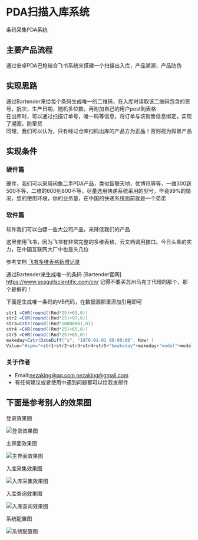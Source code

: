 # PDA扫描入库系统
条码采集PDA系统

## 主要产品流程  
通过安卓PDA巴枪结合飞书系统来搭建一个扫描出入库，产品溯源，产品防伪

##  实现思路 
通过Bartender来给每个条码生成唯一的二维码，在入库时读取该二维码包含的货号，批次，生产日期，随机多位数。再附加自己的用户post到表格  
在出库时，可以通过扫描订单号，唯一码等信息，将订单与该销售信息绑定，实现了溯源，防窜货  
同理，我们可以认为，只有经过仓库扫码出库的产品方为正品！否则视为假冒产品




## 实现条件

###  硬件篇

硬件，我们可以采用闲鱼二手PDA产品，类似智联天地，优博讯等等，一维300到500不等，二维的600到800不等，尽量选用快递系统采用的型号，毕竟99%的情况，您的使用环境，你的业务量，在中国的快递系统面前就是一个弟弟


###  软件篇

软件我们可以白嫖一些大公司产品，来降低我们的产品

这里使用飞书，因为飞书有非常完整的多维表格，云文档调用接口。今日头条的实力，在中国互联网大厂中也是头几位

参考文档
[飞书多维表格新增记录](https://open.feishu.cn/document/server-docs/docs/bitable-v1/app-table-record/create)


通过Bartender来生成唯一的条码  [Bartender官网] https://www.seagullscientific.com/cn/
记得不要买苏州马克丁代理的那个，那个是假的！

下面是生成唯一条码的VB代码，在数据源那里添加引用即可


```C#
str1 =CHR(round((Rnd*25)+65,0))
str2 =CHR(round((Rnd*25)+97,0))
str3=Cstr(round((Rnd*1000000),0))
str4 =CHR(round((Rnd*25)+65,0))
str5 =CHR(round((Rnd*25)+65,0))
makeday=Cstr(DateDiff("s", "1970-01-01 00:00:00", Now) )
Value="#spm="+str1+str2+str3+str4+str5+"&makeday"+makeday+"model"+model+"batch"+batch+"sn"+sn

```


###  关于作者

*  Email:nezaking@qq.com,nezaking@gmail.com  
*  有任何建议或者使用中遇到问题都可以给我发邮件



##  下面是参考别人的效果图




登录效果图

![登录效果图](https://github.com/ygg404/hmfpda/blob/master/screenshoot/%E7%99%BB%E5%BD%95%E9%A1%B5%E9%9D%A2.png)

主界面效果图

![主界面效果图](https://github.com/ygg404/hmfpda/blob/master/screenshoot/%E4%B8%BB%E8%8F%9C%E5%8D%95.png)

入库采集效果图

![入库采集效果图](https://github.com/ygg404/hmfpda/blob/master/screenshoot/入库.png)

入库查询效果图

![入库查询效果图](https://github.com/ygg404/hmfpda/blob/master/screenshoot/入库查询.png)

系统配置图

![系统配置图](https://github.com/ygg404/hmfpda/blob/master/screenshoot/系统配置页面.png)
